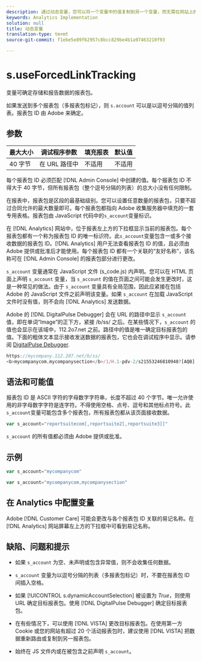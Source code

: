 ```yaml
---
description: 通过动态变量，您可以将一个变量中的值复制到另一个变量，而无需在网站上的图像请求中多次键入完整的值。
keywords: Analytics Implementation
solution: null
title: 动态变量
translation-type: tm+mt
source-git-commit: f1ebe5e89f62957c8bcc829be4b1a97463210f93

---
```



# s.useForcedLinkTracking


 变量可确定存储和报告数据的报表包。

如果发送到多个报表包（多报表包标记），则 `s.account` 可以是以逗号分隔的值列表。报表包 ID 由 Adobe 来确定。

## 参数

| 最大大小 | 调试程序参数 | 填充报表 | 默认值 |
|--- |--- |--- |--- |
| 40 字节 | 在 URL 路径中 | 不适用 | 不适用 |

每个报表包 ID 必须匹配 [!DNL Admin Console] 中创建的值。每个报表包 ID 不得大于 40 字节，但所有报表包（整个逗号分隔的列表）的总大小没有任何限制。

在报表中，报表包是区段的最基础级别。您可以设置任意数量的报表包，只要不超过合同允许的最大数量即可。每个报表包都指向 Adobe 收集服务器中填充的一套专用表格。报表包由 JavaScript 代码中的`s_account`变量标识。

在 [!DNL Analytics] 网站中，位于报表左上方的下拉框显示当前的报表包。每个报表包都有一个称为报表包 ID 的唯一标识符。此`s_account`变量包含一或多个接收数据的报表包 ID。[!DNL Analytics] 用户无法查看报表包 ID 的值，且必须由 Adobe 提供或批准后才能使用。每个报表包 ID 都有一个关联的“友好名称”，该名称可在 [!DNL Admin Console] 的报表包部分进行更改。

`s_account` 变量通常在 JavaScript 文件 (s_code.js) 内声明。您可以在 HTML 页面上声明 `s_account` 变量，当 `s_account` 的值在页面之间可能会发生更改时，这是一种常见的做法。由于 `s_account` 变量具有全局范围，因此应紧接在包括 Adobe 的 JavaScript 文件之前声明该变量。如果 `s_account` 在加载 JavaScript 文件时没有值，则不会向 [!DNL Analytics] 发送数据。

Adobe 的 [!DNL DigitalPulse Debugger] 会在 URL 的路径中显示 `s_account` 值，即在单词“Image”的正下方，紧接 /b/ss/ 之后。在某些情况下，`s_account` 的值也会显示在该域中，112.2o7.net 之前。路径中的值是唯一确定目标报表包的值。下面的粗体文本显示接收发送数据的报表包，它也会在调试程序中显示。请参阅 [DigitalPulse Debugger](https://docs.adobe.com/content/help/en/analytics/implementation/testing-and-validation/debugger.html).

```js
https://mycompany.112.207.net/b/ss/ 
<b>mycompanycom,mycompanysection</b>/1/H.1-pdv-2/s21553246810948?[AQB]
```

## 语法和可能值

报表包 ID 是 ASCII 字符的字母数字字符串，长度不超过 40 个字节。唯一允许使用的非字母数字字符是连字符。不得使用空格、点号、逗号和其他标点符号。此`s_account`变量可能包含多个报表包，所有报表包都从该页面接收数据。

```js
var s_account="reportsuitecom[,reportsuite2[,reportsuite3]]"
```

`s_account` 的所有值都必须由 Adobe 提供或批准。

## 示例

```js
var s_account="mycompanycom"
```

```js
var s_account="mycompanycom,mycompanysection"
```

## 在 Analytics 中配置变量

Adobe [!DNL Customer Care] 可能会更改与各个报表包 ID 关联的易记名称。在 [!DNL Analytics] 网站屏幕左上方的下拉框中可看到易记名称。

## 缺陷、问题和提示

* 如果 `s_account` 为空、未声明或包含异常值，则不会收集任何数据。
* `s_account` 变量为以逗号分隔的列表（多报表包标记）时，不要在报表包 ID 间插入空格。
* 如果 [!UICONTROL s.dynamicAccountSelection] 被设置为 *True*，则使用 URL 确定目标报表包。使用 [!DNL DigitalPulse Debugger] 确定目标报表包。

* 在有些情况下，可以使用 [!DNL VISTA] 更改目标报表包。在使用第一方 Cookie 或您的网站有超过 20 个活动报表包时，建议使用 [!DNL VISTA] 把数据重新路由或复制到另一报表包。

* 始终在 JS 文件内或在被包含之前声明 `s_account`。
